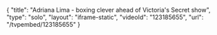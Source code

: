 {
    "title": "Adriana Lima - boxing clever ahead of Victoria's Secret show",
    "type": "solo",
    "layout": "iframe-static",
    "videoId": "123185655",
    "url": "\/tvpembed\/123185655"
}